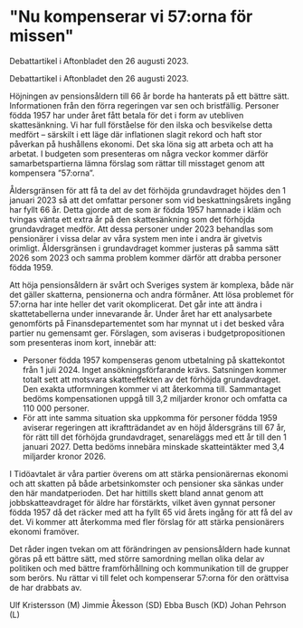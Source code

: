 # "Nu kompenserar vi 57:orna för missen"

Debattartikel i Aftonbladet den 26 augusti 2023.

Debattartikel i Aftonbladet den 26 augusti 2023.

Höjningen av pensionsåldern till 66 år borde ha hanterats på ett bättre sätt. Informationen från den förra regeringen var sen och bristfällig. Personer födda 1957 har under året fått betala för det i form av utebliven skattesänkning. Vi har full förståelse för den ilska och besvikelse detta medfört – särskilt i ett läge där inflationen slagit rekord och haft stor påverkan på hushållens ekonomi. Det ska löna sig att arbeta och att ha arbetat. I budgeten som presenteras om några veckor kommer därför samarbetspartierna lämna förslag som rättar till misstaget genom att kompensera ”57:orna”.

Åldersgränsen för att få ta del av det förhöjda grundavdraget höjdes den 1 januari 2023 så att det omfattar personer som vid beskattningsårets ingång har fyllt 66 år. Detta gjorde att de som är födda 1957 hamnade i kläm och tvingas vänta ett extra år på den skattesänkning som det förhöjda grundavdraget medför. Att dessa personer under 2023 behandlas som pensionärer i vissa delar av våra system men inte i andra är givetvis orimligt. Åldersgränsen i grundavdraget kommer justeras på samma sätt 2026 som 2023 och samma problem kommer därför att drabba personer födda 1959.

Att höja pensionsåldern är svårt och Sveriges system är komplexa, både när det gäller skatterna, pensionerna och andra förmåner. Att lösa problemet för 57:orna har inte heller det varit okomplicerat. Det går inte att ändra i skattetabellerna under innevarande år. Under året har ett analysarbete genomförts på Finansdepartementet som har mynnat ut i det besked våra partier nu gemensamt ger. Förslagen, som aviseras i budgetpropositionen som presenteras inom kort, innebär att:

* Personer födda 1957 kompenseras genom utbetalning på skattekontot från 1 juli 2024. Inget ansökningsförfarande krävs. Satsningen kommer totalt sett att motsvara skatteeffekten av det förhöjda grundavdraget. Den exakta utformningen kommer vi att återkomma till. Sammantaget bedöms kompensationen uppgå till 3,2 miljarder kronor och omfatta ca 110 000 personer.
* För att inte samma situation ska uppkomma för personer födda 1959 aviserar regeringen att ikraftträdandet av en höjd åldersgräns till 67 år, för rätt till det förhöjda grundavdraget, senareläggs med ett år till den 1 januari 2027. Detta bedöms innebära minskade skatteintäkter med 3,4 miljarder kronor 2026.

I Tidöavtalet är våra partier överens om att stärka pensionärernas ekonomi och att skatten på både arbetsinkomster och pensioner ska sänkas under den här mandatperioden. Det har hittills skett bland annat genom att jobbskatteavdraget för äldre har förstärkts, vilket även gynnat personer födda 1957 då det räcker med att ha fyllt 65 vid årets ingång för att få del av det. Vi kommer att återkomma med fler förslag för att stärka pensionärers ekonomi framöver.

Det råder ingen tvekan om att förändringen av pensionsåldern hade kunnat göras på ett bättre sätt, med större samordning mellan olika delar av politiken och med bättre framförhållning och kommunikation till de grupper som berörs. Nu rättar vi till felet och kompenserar 57:orna för den orättvisa de har drabbats av.

Ulf Kristersson (M)
Jimmie Åkesson (SD)
Ebba Busch (KD)
Johan Pehrson (L)
